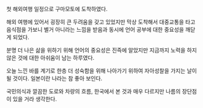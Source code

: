 첫 해외여행 일정으로 구마모토에 도착하였다. 

해외 여행에 있어서 굉장히 큰 두려움을 갖고 있었지만 막상 도착해서 대중교통을 타고 음식점을 가보니 별거 아니라는 느낌을 받음과 동시에 언어 공부에 대한 중요성을 깨닫게 되었다. 

분명 더 나은 삶을 위하기 위해 언어의 중요성은 진즉에 알았지만 지금까지 노력을 하지 않은 것에 대한 아쉬움이 남는 하루였다. 

오늘 느낀 바를 계기로 한층 더 성숙함을 위해 나아가기 위하여 자아성찰을 가지는 날이 될 것이다. 일본이란 나라는 참 좋아 보인다. 

국민의식과 깔끔한 도로와 차량의 흐름, 한국에서 본 것과 매우 다르지만 나름의 장단점이 있을 거라 생각한다.
